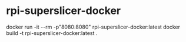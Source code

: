 # rpi-superslicer-docker

docker run -it --rm -p"8080:8080" rpi-superslicer-docker:latest
docker build -t rpi-superslicer-docker:latest .